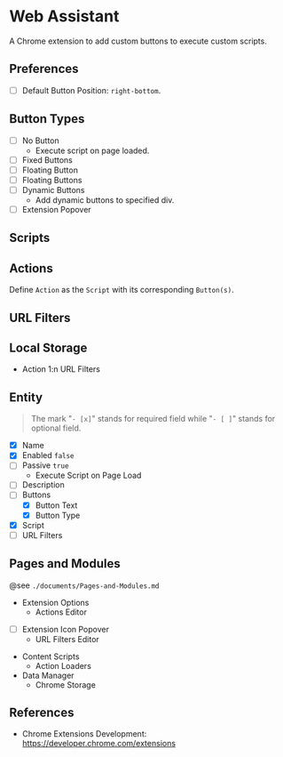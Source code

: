 # Web Assistant

<!--
```yaml
date: 2018-10-25T01:07:51+0800
titles:
    - Web Assistant
    - Page Assistant
```
-->

A Chrome extension to add custom buttons to execute custom scripts.

## Preferences

- [ ] Default Button Position: `right-bottom`.

## Button Types

- [ ] No Button
	- Execute script on page loaded.
- [ ] Fixed Buttons
- [ ] Floating Button
- [ ] Floating Buttons
- [ ] Dynamic Buttons
	- Add dynamic buttons to specified div.
- [ ] Extension Popover

## Scripts

## Actions

Define `Action` as the `Script` with its corresponding `Button(s)`.

## URL Filters

## Local Storage

- Action 1:n URL Filters

## Entity

> The mark "`- [x]`" stands for required field while "`- [ ]`" stands for optional field.

- [x] Name
- [x] Enabled `false`
- [ ] Passive `true`
	- Execute Script on Page Load
- [ ] Description
- [ ] Buttons
	- [x] Button Text
	- [x] Button Type
- [x] Script
- [ ] URL Filters

## Pages and Modules

@see `./documents/Pages-and-Modules.md`

- Extension Options
	- Actions Editor
- [ ] Extension Icon Popover
	- URL Filters Editor
- Content Scripts
	- Action Loaders
- Data Manager
	- Chrome Storage

## References

- Chrome Extensions Development: https://developer.chrome.com/extensions
